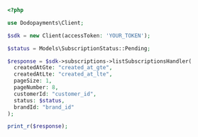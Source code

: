 ```php
<?php

use Dodopayments\Client;

$sdk = new Client(accessToken: 'YOUR_TOKEN');

$status = Models\SubscriptionStatus::Pending;

$response = $sdk->subscriptions->listSubscriptionsHandler(
  createdAtGte: "created_at_gte",
  createdAtLte: "created_at_lte",
  pageSize: 1,
  pageNumber: 8,
  customerId: "customer_id",
  status: $status,
  brandId: "brand_id"
);

print_r($response);

```


<!-- This file was generated by liblab | https://liblab.com/ -->